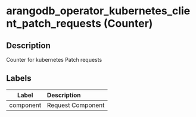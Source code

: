 # arangodb_operator_kubernetes_client_patch_requests (Counter)

## Description

Counter for kubernetes Patch requests

## Labels

|   Label   | Description       |
|:---------:|:------------------|
| component | Request Component |
